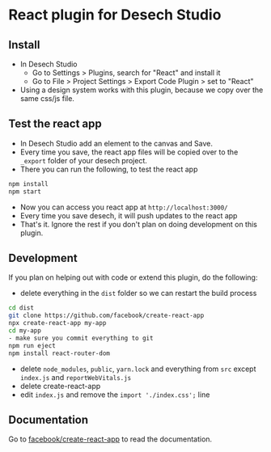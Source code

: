 # React plugin for Desech Studio

## Install

- In Desech Studio
  - Go to Settings > Plugins, search for "React" and install it
  - Go to File > Project Settings > Export Code Plugin > set to "React"
- Using a design system works with this plugin, because we copy over the same css/js file.

## Test the react app

- In Desech Studio add an element to the canvas and Save.
- Every time you save, the react app files will be copied over to the `_export` folder of your desech project.
- There you can run the following, to test the react app

```sh
npm install
npm start
```

- Now you can access you react app at `http://localhost:3000/`
- Every time you save desech, it will push updates to the react app
- That's it. Ignore the rest if you don't plan on doing development on this plugin.

## Development

If you plan on helping out with code or extend this plugin, do the following:

- delete everything in the `dist` folder so we can restart the build process

```sh
cd dist
git clone https://github.com/facebook/create-react-app
npx create-react-app my-app
cd my-app
- make sure you commit everything to git
npm run eject
npm install react-router-dom
```

- delete `node_modules`, `public`, `yarn.lock` and everything from `src` except `index.js` and `reportWebVitals.js`
- delete create-react-app
- edit `index.js` and remove the `import './index.css';` line

## Documentation

Go to [facebook/create-react-app](https://github.com/facebook/create-react-app) to read the documentation.
